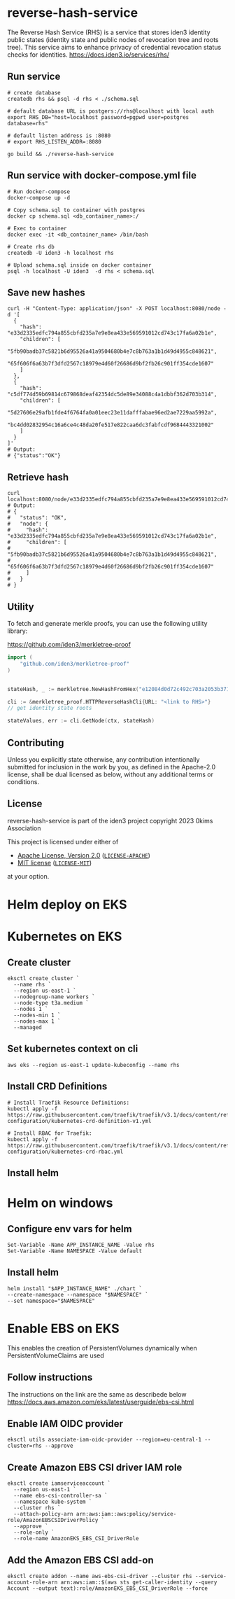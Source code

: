 # reverse-hash-service


The Reverse Hash Service (RHS) is a service that stores iden3 identity public states (identity state and public nodes of 
revocation tree and roots tree). 
This service aims to enhance privacy of credential revocation status checks for identities.
https://docs.iden3.io/services/rhs/

## Run service

```console
# create database
createdb rhs && psql -d rhs < ./schema.sql

# default database URL is postgers://rhs@localhost with local auth
export RHS_DB="host=localhost password=pgpwd user=postgres database=rhs"

# default listen address is :8080
# export RHS_LISTEN_ADDR=:8080

go build && ./reverse-hash-service
```

## Run service with docker-compose.yml file

```console
# Run docker-compose
docker-compose up -d

# Copy schema.sql to container with postgres
docker cp schema.sql <db_container_name>:/

# Exec to container
docker exec -it <db_container_name> /bin/bash

# Create rhs db
createdb -U iden3 -h localhost rhs 

# Upload schema.sql inside on docker container
psql -h localhost -U iden3  -d rhs < schema.sql
```

## Save new hashes

```console
curl -H "Content-Type: application/json" -X POST localhost:8080/node -d '[
  {
    "hash": "e33d2335edfc794a855cbfd235a7e9e8ea433e569591012cd743c17fa6a02b1e",
    "children": [
      "5fb90badb37c5821b6d95526a41a9504680b4e7c8b763a1b1d49d4955c848621",
      "65f606f6a63b7f3dfd2567c18979e4d60f26686d9bf2fb26c901ff354cde1607"
    ]
  },
  {
    "hash": "c5df774d59b69814c679868deaf42354dc5de89e34088c4a1dbbf362d703b314",
    "children": [
      "5d27606e29afb1fde4f6764fa0a01eec23e11dafffabae96ed2ae7229aa5992a",
      "bc4dd02832954c16a6ce4c48da20fe517e822caa6dc3fabfcdf9684443321002"
    ]
  }
]'
# Output:
# {"status":"OK"}
```

## Retrieve hash

```console
curl localhost:8080/node/e33d2335edfc794a855cbfd235a7e9e8ea433e569591012cd743c17fa6a02b1e
# Output:
# {
#   "status": "OK",
#   "node": {
#     "hash": "e33d2335edfc794a855cbfd235a7e9e8ea433e569591012cd743c17fa6a02b1e",
#     "children": [
#       "5fb90badb37c5821b6d95526a41a9504680b4e7c8b763a1b1d49d4955c848621",
#       "65f606f6a63b7f3dfd2567c18979e4d60f26686d9bf2fb26c901ff354cde1607"
#     ]
#   }
# }
```

## Utility

To fetch and generate merkle proofs, you can use the following utility library:

https://github.com/iden3/merkletree-proof

```go
import (
    "github.com/iden3/merkletree-proof"
)


stateHash, _ := merkletree.NewHashFromHex("e12084d0d72c492c703a2053b371026bceda40afb9089c325652dfd2e5e11223")

cli := &merkletree_proof.HTTPReverseHashCli{URL: "<link to RHS>"}
// get identity state roots

stateValues, err := cli.GetNode(ctx, stateHash)
```

## Contributing

Unless you explicitly state otherwise, any contribution intentionally submitted
for inclusion in the work by you, as defined in the Apache-2.0 license, shall be
dual licensed as below, without any additional terms or conditions.

## License

reverse-hash-service is part of the iden3 project copyright 2023 0kims Association

This project is licensed under either of

- [Apache License, Version 2.0](https://www.apache.org/licenses/LICENSE-2.0) ([`LICENSE-APACHE`](LICENSE-APACHE))
- [MIT license](https://opensource.org/licenses/MIT) ([`LICENSE-MIT`](LICENSE-MIT))

at your option.


# Helm deploy on EKS
# Kubernetes on EKS
## Create cluster
```
eksctl create cluster `
  --name rhs `
  --region us-east-1 `
  --nodegroup-name workers `
  --node-type t3a.medium `
  --nodes 1 `
  --nodes-min 1 `
  --nodes-max 1 `
  --managed
 ```
 

## Set kubernetes context on cli
```
aws eks --region us-east-1 update-kubeconfig --name rhs
```

## Install CRD Definitions
```
# Install Traefik Resource Definitions:
kubectl apply -f https://raw.githubusercontent.com/traefik/traefik/v3.1/docs/content/reference/dynamic-configuration/kubernetes-crd-definition-v1.yml

# Install RBAC for Traefik:
kubectl apply -f https://raw.githubusercontent.com/traefik/traefik/v3.1/docs/content/reference/dynamic-configuration/kubernetes-crd-rbac.yml
```

## Install helm

# Helm on windows
## Configure env vars for helm
```
Set-Variable -Name APP_INSTANCE_NAME -Value rhs
Set-Variable -Name NAMESPACE -Value default
```

## Install helm
```
helm install "$APP_INSTANCE_NAME" ./chart `
--create-namespace --namespace "$NAMESPACE" `
--set namespace="$NAMESPACE" 
```

# Enable EBS on EKS

This enables the creation of PersistentVolumes dynamically when PersistentVolumeClaims are used

## Follow instructions 

The instructions on the link are the same as describede below
https://docs.aws.amazon.com/eks/latest/userguide/ebs-csi.html


## Enable IAM OIDC provider
```
eksctl utils associate-iam-oidc-provider --region=eu-central-1 --cluster=rhs --approve
```
## Create Amazon EBS CSI driver IAM role
```
eksctl create iamserviceaccount `
  --region us-east-1 `
  --name ebs-csi-controller-sa `
  --namespace kube-system `
  --cluster rhs `
  --attach-policy-arn arn:aws:iam::aws:policy/service-role/AmazonEBSCSIDriverPolicy `
  --approve `
  --role-only `
  --role-name AmazonEKS_EBS_CSI_DriverRole
```

## Add the Amazon EBS CSI add-on
```
eksctl create addon --name aws-ebs-csi-driver --cluster rhs --service-account-role-arn arn:aws:iam::$(aws sts get-caller-identity --query Account --output text):role/AmazonEKS_EBS_CSI_DriverRole --force
```